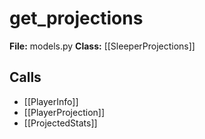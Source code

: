 # get_projections

**File:** models.py
**Class:** [[SleeperProjections]]

## Calls

- [[PlayerInfo]]
- [[PlayerProjection]]
- [[ProjectedStats]]

